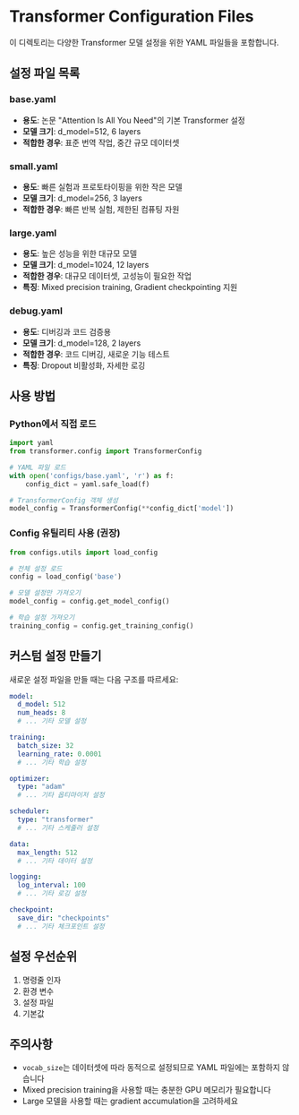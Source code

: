 # Transformer Configuration Files

이 디렉토리는 다양한 Transformer 모델 설정을 위한 YAML 파일들을 포함합니다.

## 설정 파일 목록

### base.yaml
- **용도**: 논문 "Attention Is All You Need"의 기본 Transformer 설정
- **모델 크기**: d_model=512, 6 layers
- **적합한 경우**: 표준 번역 작업, 중간 규모 데이터셋

### small.yaml
- **용도**: 빠른 실험과 프로토타이핑을 위한 작은 모델
- **모델 크기**: d_model=256, 3 layers
- **적합한 경우**: 빠른 반복 실험, 제한된 컴퓨팅 자원

### large.yaml
- **용도**: 높은 성능을 위한 대규모 모델
- **모델 크기**: d_model=1024, 12 layers
- **적합한 경우**: 대규모 데이터셋, 고성능이 필요한 작업
- **특징**: Mixed precision training, Gradient checkpointing 지원

### debug.yaml
- **용도**: 디버깅과 코드 검증용
- **모델 크기**: d_model=128, 2 layers
- **적합한 경우**: 코드 디버깅, 새로운 기능 테스트
- **특징**: Dropout 비활성화, 자세한 로깅

## 사용 방법

### Python에서 직접 로드
```python
import yaml
from transformer.config import TransformerConfig

# YAML 파일 로드
with open('configs/base.yaml', 'r') as f:
    config_dict = yaml.safe_load(f)

# TransformerConfig 객체 생성
model_config = TransformerConfig(**config_dict['model'])
```

### Config 유틸리티 사용 (권장)
```python
from configs.utils import load_config

# 전체 설정 로드
config = load_config('base')

# 모델 설정만 가져오기
model_config = config.get_model_config()

# 학습 설정 가져오기
training_config = config.get_training_config()
```

## 커스텀 설정 만들기

새로운 설정 파일을 만들 때는 다음 구조를 따르세요:

```yaml
model:
  d_model: 512
  num_heads: 8
  # ... 기타 모델 설정

training:
  batch_size: 32
  learning_rate: 0.0001
  # ... 기타 학습 설정

optimizer:
  type: "adam"
  # ... 기타 옵티마이저 설정

scheduler:
  type: "transformer"
  # ... 기타 스케줄러 설정

data:
  max_length: 512
  # ... 기타 데이터 설정

logging:
  log_interval: 100
  # ... 기타 로깅 설정

checkpoint:
  save_dir: "checkpoints"
  # ... 기타 체크포인트 설정
```

## 설정 우선순위

1. 명령줄 인자
2. 환경 변수
3. 설정 파일
4. 기본값

## 주의사항

- `vocab_size`는 데이터셋에 따라 동적으로 설정되므로 YAML 파일에는 포함하지 않습니다
- Mixed precision training을 사용할 때는 충분한 GPU 메모리가 필요합니다
- Large 모델을 사용할 때는 gradient accumulation을 고려하세요